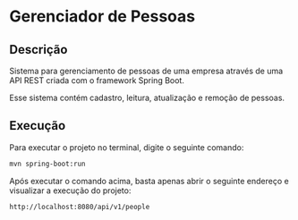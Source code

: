 # Gerenciador de Pessoas

## Descrição

Sistema para gerenciamento de pessoas de uma empresa através de uma API REST criada com o framework Spring Boot.

Esse sistema contém cadastro, leitura, atualização e remoção de pessoas.

## Execução

Para executar o projeto no terminal, digite o seguinte comando:

```bash
mvn spring-boot:run
```

Após executar o comando acima, basta apenas abrir o seguinte endereço e visualizar a execução do projeto:

```html
http://localhost:8080/api/v1/people
```
